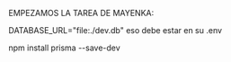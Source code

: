 EMPEZAMOS LA TAREA DE MAYENKA:

DATABASE_URL="file:./dev.db" eso debe estar en su .env

npm install prisma --save-dev